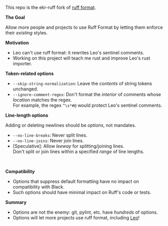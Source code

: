 This repo is the ekr-ruff fork of [ruff format](https://github.com/rust-lang/rust).

**The Goal**

Allow more people and projects to use Ruff Format by letting them enforce their *existing* styles.

**Motivation**

- Leo can't use ruff format: it rewrites Leo's sentinel comments.
- Working on this project will teach me rust and improve Leo's rust importer.

**Token-related options**

- `--skip-string-normalization`: Leave the *contents* of string tokens unchanged.
- `--ignore-comment-regex`: Don't format the *interior* of comments whose *location* matches the regex.<br>
   For example, the regex `^\s*#@` would protect Leo's sentinel comments.

**Line-length options**

Adding or deleting newlines should be *options*, not mandates.

- `--no-line-breaks`: Never split lines.
- `--no-line-joins`: Never join lines.
- [Speculative]: Allow *leeway* for splitting/joining lines.<br>
  Don't split or join lines within a specified *range* of line lengths.
<br>

**Compatibility**

- Options that suppress default formatting have no impact on compatibility with Black.
- Such options should have minimal impact on Ruff's code or tests.

**Summary**

- Options are not the enemy: git, pylint, etc. have *hundreds* of options.
- Options will let more projects use ruff format, including [Leo](https://leo-editor.github.io/leo-editor/)!
